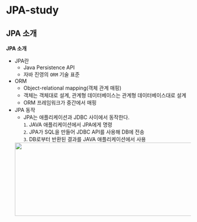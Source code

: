 # JPA-study
## JPA 소개

**JPA 소개**  
* JPA란
  * Java Persistence API
  * 자바 진영의 `ORM` 기술 표준
* ORM
  * Object-relational mapping(객체 관계 매핑)
  * 객체는 객체대로 설계, 관계형 데이터베이스는 관계형 데이터베이스대로 설계
  * ORM 프레임워크가 중간에서 매핑
* JPA 동작
  * JPA는 애플리케이션과 JDBC 사이에서 동작한다.  
  `1`. JAVA 애플리케이션에서 JPA에게 명령   
  `2`. JPA가 SQL을 만들어 JDBC API를 사용해 DB에 전송    
  `3`. DB로부터 반환된 결과를 JAVA 애플리케이션에서 사용
  <img src="https://user-images.githubusercontent.com/50009240/197345390-f7c3eeb3-6f49-4e88-a12c-55e40f19ec20.png" width="500" height="200">
